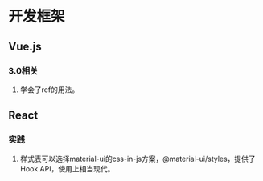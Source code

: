 # 开发框架

## Vue.js

### 3.0相关
1. 学会了ref的用法。

## React

### 实践

1. 样式表可以选择material-ui的css-in-js方案，@material-ui/styles，提供了Hook API，使用上相当现代。